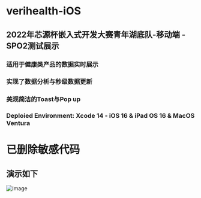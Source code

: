 # verihealth-iOS
## 2022年芯源杯嵌入式开发大赛青年湖底队-移动端 - SPO2测试展示
### 适用于健康类产品的数据实时展示
### 实现了数据分析与秒级数据更新
### 美观简洁的Toast与Pop up
### Deploied Environment: Xcode 14 - iOS 16 & iPad OS 16 & MacOS Ventura
# 已删除敏感代码
## 演示如下
![image](https://raw.githubusercontent.com/bigshezhang/verihealth-iOS/main/replay.gif)
